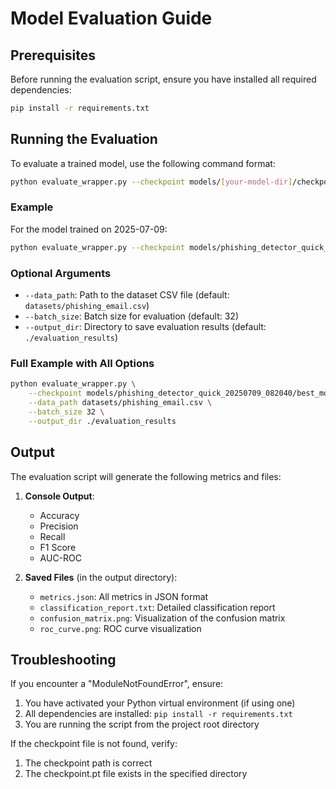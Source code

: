 # Model Evaluation Guide

## Prerequisites

Before running the evaluation script, ensure you have installed all required dependencies:

```bash
pip install -r requirements.txt
```

## Running the Evaluation

To evaluate a trained model, use the following command format:

```bash
python evaluate_wrapper.py --checkpoint models/[your-model-dir]/checkpoint.pt
```

### Example

For the model trained on 2025-07-09:

```bash
python evaluate_wrapper.py --checkpoint models/phishing_detector_quick_20250709_082040/best_model_epoch_1/checkpoint.pt
```

### Optional Arguments

- `--data_path`: Path to the dataset CSV file (default: `datasets/phishing_email.csv`)
- `--batch_size`: Batch size for evaluation (default: 32)
- `--output_dir`: Directory to save evaluation results (default: `./evaluation_results`)

### Full Example with All Options

```bash
python evaluate_wrapper.py \
    --checkpoint models/phishing_detector_quick_20250709_082040/best_model_epoch_1/checkpoint.pt \
    --data_path datasets/phishing_email.csv \
    --batch_size 32 \
    --output_dir ./evaluation_results
```

## Output

The evaluation script will generate the following metrics and files:

1. **Console Output**:
   - Accuracy
   - Precision
   - Recall
   - F1 Score
   - AUC-ROC

2. **Saved Files** (in the output directory):
   - `metrics.json`: All metrics in JSON format
   - `classification_report.txt`: Detailed classification report
   - `confusion_matrix.png`: Visualization of the confusion matrix
   - `roc_curve.png`: ROC curve visualization

## Troubleshooting

If you encounter a "ModuleNotFoundError", ensure:
1. You have activated your Python virtual environment (if using one)
2. All dependencies are installed: `pip install -r requirements.txt`
3. You are running the script from the project root directory

If the checkpoint file is not found, verify:
1. The checkpoint path is correct
2. The checkpoint.pt file exists in the specified directory